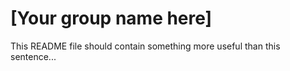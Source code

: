 # [Your group name here]

This README file should contain something more useful than this sentence...
